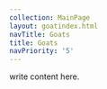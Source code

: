 ```yaml
---
collection: MainPage
layout: goatindex.html
navTitle: Goats
title: Goats
navPriority: '5'
---
```


write content here.


